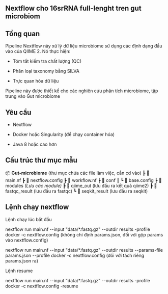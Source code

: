 ## Nextflow cho 16srRNA full-lenght tren gut microbiom

## Tổng quan

Pipeline Nextflow này xử lý dữ liệu microbiome sử dụng các định dạng đầu vào của QIIME 2. Nó thực hiện:

* Tóm tắt kiểm tra chất lượng (QC)

* Phân loại taxonomy bằng SILVA

* Trực quan hóa dữ liệu

Pipeline này được thiết kế cho các nghiên cứu phân tích microbiome, tập trung vào Gut microbiome

## Yêu cầu

* Nextflow

* Docker hoặc Singularity (để chạy container hóa)
* Java 8 hoặc cao hơn
## Cấu trúc thư mục mẫu

📦 **Gut-microbiome** (thư mục chứa các file làm việc, cần cd vào)
┣ 📜 main.nf
┣ 📜 nextflow.config
┣ 📜 workflow.nf
┣ 📂 conf
┃ ┗ 📜 base.config
┣ 📂 modules _(Lưu các module)_
┣ 📂 qiime_out (lưu đầu ra kết quả qiime2)
┣ 📂 fastqc_result (lưu đầu ra fastqc)
┗ 📂 seqkit_result (lưu đầu ra seqkit)
## Lệnh chạy nextflow

Lệnh chạy lúc bắt đầu 

nextflow run main.nf --input "data/*.fastq.gz" --outdir results -profile docker -c nextflow.config (không chỉ định params.json, đối với gộp params vào nextflow.config)

nextflow run main.nf --input "data/*.fastq.gz" --outdir results --params-file params.json --profile docker -c nextflow.config (đối với tách riêng params.json ra)


Lệnh resume

nextflow run main.nf --input "data/*.fastq.gz" --outdir results -profile docker -c nextflow.config -resume

